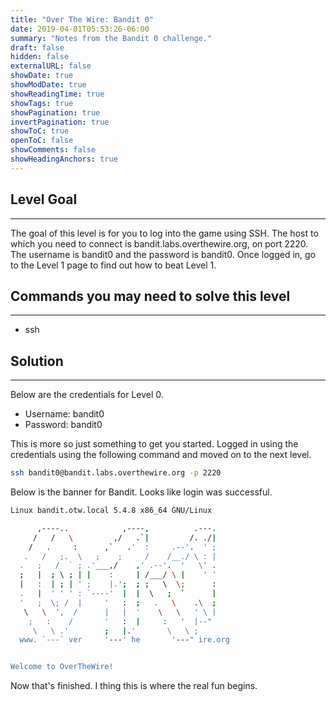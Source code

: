 ```yaml
---
title: "Over The Wire: Bandit 0"
date: 2019-04-01T05:53:26-06:00
summary: "Notes from the Bandit 0 challenge."
draft: false
hidden: false
externalURL: false
showDate: true
showModDate: true
showReadingTime: true
showTags: true
showPagination: true
invertPagination: true
showToC: true
openToC: false
showComments: false
showHeadingAnchors: true
---
```


## Level Goal
---

The goal of this level is for you to log into the game using SSH. The 
host to which you need to connect is bandit.labs.overthewire.org, on 
port 2220. The username is bandit0 and the password is bandit0. Once 
logged in, go to the Level 1 page to find out how to beat Level 1.

## Commands you may need to solve this level
---

- ssh

## Solution
---

Below are the credentials for Level 0.

- Username: bandit0
- Password: bandit0

This is more so just something to get you started. Logged in using the 
credentials using the following command and moved on to the next level.

```sh
ssh bandit0@bandit.labs.overthewire.org -p 2220
```

Below is the banner for Bandit. Looks like login was successful.

```sh
Linux bandit.otw.local 5.4.8 x86_64 GNU/Linux

      ,----..            ,----,          .---.
     /   /   \         ,/   .`|         /. ./|
    /   .     :      ,`   .'  :     .--'.  ' ;
   .   /   ;.  \   ;    ;     /    /__./ \ : |
  .   ;   /  ` ; .'___,/    ,' .--'.  '   \' .
  ;   |  ; \ ; | |    :     | /___/ \ |    ' '
  |   :  | ; | ' ;    |.';  ; ;   \  \;      :
  .   |  ' ' ' : `----'  |  |  \   ;  `      |
  '   ;  \; /  |     '   :  ;   .   \    .\  ;
   \   \  ',  /      |   |  '    \   \   ' \ |
    ;   :    /       '   :  |     :   '  |--"
     \   \ .'        ;   |.'       \   \ ;
  www. `---` ver     '---' he       '---" ire.org


Welcome to OverTheWire!
```

Now that's finished. I thing this is where the real fun begins.